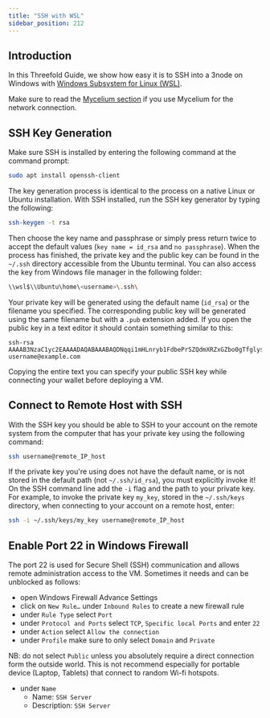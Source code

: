```yaml
---
title: "SSH with WSL"
sidebar_position: 212
---
```






## Introduction

In this Threefold Guide, we show how easy it is to SSH into a 3node on Windows with [Windows Subsystem for Linux (WSL)](https://ubuntu.com/wsl).

Make sure to read the [Mycelium section](../../../mycelium_toc/mycelium_toc.md) if you use Mycelium for the network connection.

## SSH Key Generation

Make sure SSH is installed by entering the following command at the command prompt:

```sh
sudo apt install openssh-client
```

The key generation process is identical to the process on a native Linux or Ubuntu installation.
With SSH installed, run the SSH key generator by typing the following:

```sh
ssh-keygen -t rsa
```

Then choose the key name and passphrase or simply press return twice to accept the default values (`key name = id_rsa` and `no passphrase`). 
When the process has finished, the private key and the public key can be found in the `~/.ssh` directory accessible from the Ubuntu terminal.
You can also access the key from Windows file manager in the following folder:

```sh
\\wsl$\\Ubuntu\home\<username>\.ssh\
```

Your private key will be generated using the default name (`id_rsa`) or the filename you specified.
The corresponding public key will be generated using the same filename but with a `.pub` extension added.
If you open the public key in a text editor it should contain something similar to this:

```
ssh-rsa AAAAB3NzaC1yc2EAAAADAQABAAABAQDNqqi1mHLnryb1FdbePrSZQdmXRZxGZbo0gTfglysq6KMNUNY2VhzmYN9JYW39yNtjhVxqfW6ewc+eHiL+IRRM1P5ecDAaL3V0ou6ecSurU+t9DR4114mzNJ5SqNxMgiJzbXdhR+j55GjfXdk0FyzxM3a5qpVcGZEXiAzGzhHytUV51+YGnuLGaZ37nebh3UlYC+KJev4MYIVww0tWmY+9GniRSQlgLLUQZ+FcBUjaqhwqVqsHe4F/woW1IHe7mfm63GXyBavVc+llrEzRbMO111MogZUcoWDI9w7UIm8ZOTnhJsk7jhJzG2GpSXZHmly/a/buFaaFnmfZ4MYPkgJD username@example.com
```

Copying the entire text you can specify your public SSH key while connecting your wallet before deploying a VM.

## Connect to Remote Host with SSH

With the SSH key you should be able to SSH to your account on the remote system from the computer that has your private key using the following command:

```sh
ssh username@remote_IP_host
```

If the private key you're using does not have the default name, or is not stored in the default path (not `~/.ssh/id_rsa`), you must explicitly invoke it!
On the SSH command line add the `-i` flag and the path to your private key.
For example, to invoke the private key `my_key`, stored in the `~/.ssh/keys` directory, when connecting to your account on a remote host, enter:

```sh
ssh -i ~/.ssh/keys/my_key username@remote_IP_host
```

## Enable Port 22 in Windows Firewall

The port 22 is used for Secure Shell (SSH) communication and allows remote administration access to the VM.
Sometimes it needs and can be unblocked as follows:

- open Windows Firewall Advance Settings
- click on `New Rule…` under `Inbound Rules` to create a new firewall rule
- under `Rule Type` select `Port`
- under `Protocol and Ports` select `TCP`, `Specific local Ports` and enter `22`
- under `Action` select `Allow the connection`
- under `Profile` make sure to only select `Domain` and `Private`

NB: do not select `Public` unless you absolutely require a direct connection form the outside world.
This is not recommend especially for portable device (Laptop, Tablets) that connect to random Wi-fi hotspots.

- under `Name`
  - Name: `SSH Server`
  - Description: `SSH Server`
